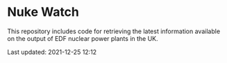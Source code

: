 # Nuke Watch

This repository includes code for retrieving the latest information available on the output of EDF nuclear power plants in the UK.

Last updated: 2021-12-25 12:12